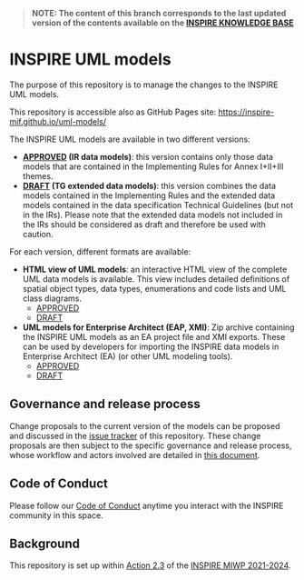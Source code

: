 > **NOTE: The content of this branch corresponds to the last updated version of the contents available on the [INSPIRE KNOWLEDGE BASE](https://inspire.ec.europa.eu/Data-Models/Data-Specifications/2892)**

# INSPIRE UML models

The purpose of this repository is to manage the changes to the INSPIRE UML models.

This repository is accessible also as GitHub Pages site: https://inspire-mif.github.io/uml-models/

The INSPIRE UML models are available in two different versions:

- **[APPROVED](approved) (IR data models)**: this version contains only those data models that are contained in the Implementing Rules for Annex I+II+III themes.
- **[DRAFT](draft) (TG extended data models)**: this version combines the data models contained in the Implementing Rules and the extended data models contained in the data specification Technical Guidelines (but not in the IRs). Please note that the extended data models not included in the IRs should be considered as draft and therefore be used with caution.

For each version, different formats are available:

- **HTML view of UML models**: an interactive HTML view of the complete UML data models is available. This view includes detailed definitions of spatial object types, data types, enumerations and code lists and UML class diagrams.
  - [APPROVED](https://inspire-mif.github.io/uml-models/approved/html)
  - [DRAFT](https://inspire-mif.github.io/uml-models/draft/html)
- **UML models for Enterprise Architect (EAP, XMI)**: Zip archive containing the INSPIRE UML models as an EA project file and XMI exports. These can be used by developers for importing the INSPIRE data models in Enterprise Architect (EA) (or other UML modeling tools).
  - [APPROVED](/approved/ea+xmi/EAXMI.zip)
  - [DRAFT](/draft/ea+xmi/EAXMI.zip)


## Governance and release process

Change proposals to the current version of the models can be proposed and discussed in the [issue tracker](https://github.com/INSPIRE-MIF/uml-models/issues/) of this repository. These change proposals are then subject to the specific governance and release process, whose workflow and actors involved are detailed in [this document](https://github.com/INSPIRE-MIF/application-schemas/blob/main/governance-release-process/process.md).

## Code of Conduct

Please follow our [Code of Conduct](https://github.com/INSPIRE-MIF/helpdesk/blob/main/code-of-conduct.md) anytime you interact with the INSPIRE community in this space.

## Background

This repository is set up within [Action 2.3](https://webgate.ec.europa.eu/fpfis/wikis/display/InspireMIG/Action+2.3+Simplification+of+INSPIRE+implementation) of the [INSPIRE MIWP 2021-2024](https://webgate.ec.europa.eu/fpfis/wikis/display/InspireMIG/INSPIRE+work+programme+2021-24).
